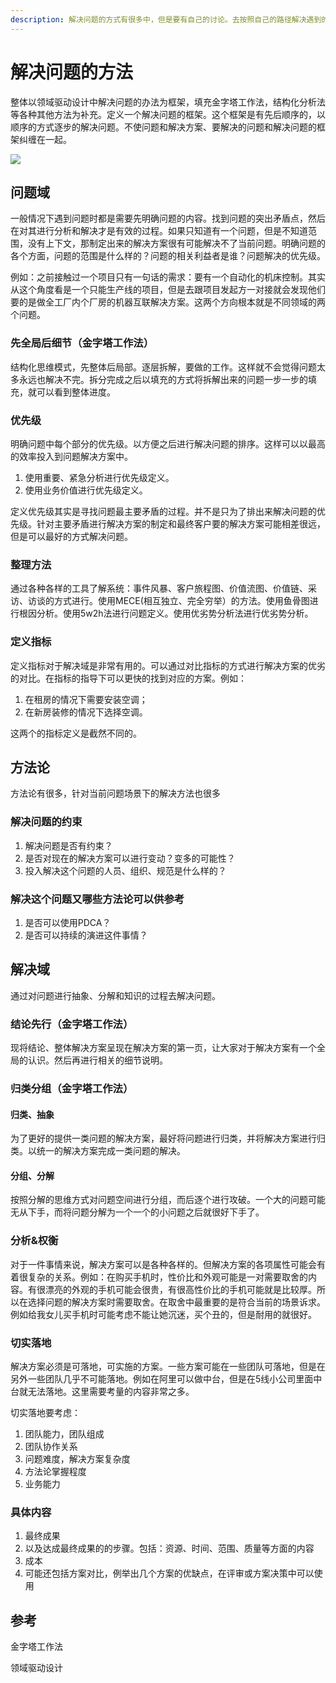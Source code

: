 ```yaml
---
description: 解决问题的方式有很多中，但是要有自己的讨论。去按照自己的路径解决遇到的问题，防止在解决问题过程中遗忘、丢失某些重要内容。
---
```


# 解决问题的方法

整体以领域驱动设计中解决问题的办法为框架，填充金字塔工作法，结构化分析法等各种其他方法为补充。定义一个解决问题的框架。这个框架是有先后顺序的，以顺序的方式逐步的解决问题。不使问题和解决方案、要解决的问题和解决问题的框架纠缠在一起。

![](.gitbook/assets/tu-pian.png)

## 问题域

一般情况下遇到问题时都是需要先明确问题的内容。找到问题的突出矛盾点，然后在对其进行分析和解决才是有效的过程。如果只知道有一个问题，但是不知道范围，没有上下文，那制定出来的解决方案很有可能解决不了当前问题。明确问题的各个方面，问题的范围是什么样的？问题的相关利益者是谁？问题解决的优先级。

例如：之前接触过一个项目只有一句话的需求：要有一个自动化的机床控制。其实从这个角度看是一个只能生产线的项目，但是去跟项目发起方一对接就会发现他们要的是做全工厂内个厂房的机器互联解决方案。这两个方向根本就是不同领域的两个问题。

### 先全局后细节（金字塔工作法）

结构化思维模式，先整体后局部。逐层拆解，要做的工作。这样就不会觉得问题太多永远也解决不完。拆分完成之后以填充的方式将拆解出来的问题一步一步的填充，就可以看到整体进度。

### 优先级

明确问题中每个部分的优先级。以方便之后进行解决问题的排序。这样可以以最高的效率投入到问题解决方案中。

1. 使用重要、紧急分析进行优先级定义。
2. 使用业务价值进行优先级定义。

定义优先级其实是寻找问题最主要矛盾的过程。并不是只为了排出来解决问题的优先级。针对主要矛盾进行解决方案的制定和最终客户要的解决方案可能相差很远，但是可以最好的方式解决问题。

### 整理方法

通过各种各样的工具了解系统：事件风暴、客户旅程图、价值流图、价值链、采访、访谈的方式进行。使用MECE\(相互独立、完全穷举）的方法。使用鱼骨图进行根因分析。使用5w2h法进行问题定义。使用优劣势分析法进行优劣势分析。

### 定义指标

定义指标对于解决域是非常有用的。可以通过对比指标的方式进行解决方案的优劣的对比。在指标的指导下可以更快的找到对应的方案。例如：

1. 在租房的情况下需要安装空调；
2. 在新房装修的情况下选择空调。

这两个的指标定义是截然不同的。

## 方法论

方法论有很多，针对当前问题场景下的解决方法也很多

### 解决问题的约束

1. 解决问题是否有约束？
2. 是否对现在的解决方案可以进行变动？变多的可能性？
3. 投入解决这个问题的人员、组织、规范是什么样的？

### 解决这个问题又哪些方法论可以供参考

1. 是否可以使用PDCA？
2. 是否可以持续的演进这件事情？

## 解决域

通过对问题进行抽象、分解和知识的过程去解决问题。

### 结论先行（金字塔工作法）

现将结论、整体解决方案呈现在解决方案的第一页，让大家对于解决方案有一个全局的认识。然后再进行相关的细节说明。

### 归类分组（金字塔工作法）

#### 归类、抽象

为了更好的提供一类问题的解决方案，最好将问题进行归类，并将解决方案进行归类。以统一的解决方案完成一类问题的解决。

#### 分组、分解

按照分解的思维方式对问题空间进行分组，而后逐个进行攻破。一个大的问题可能无从下手，而将问题分解为一个一个的小问题之后就很好下手了。

### 分析&权衡

对于一件事情来说，解决方案可以是各种各样的。但解决方案的各项属性可能会有着很复杂的关系。例如：在购买手机时，性价比和外观可能是一对需要取舍的内容。有很漂亮的外观的手机可能会很贵，有很高性价比的手机可能就是比较厚。所以在选择问题的解决方案时需要取舍。在取舍中最重要的是符合当前的场景诉求。例如给我女儿买手机时可能考虑不能让她沉迷，买个丑的，但是耐用的就很好。

### 切实落地

解决方案必须是可落地，可实施的方案。一些方案可能在一些团队可落地，但是在另外一些团队几乎不可能落地。例如在阿里可以做中台，但是在5线小公司里面中台就无法落地。这里需要考量的内容非常之多。

切实落地要考虑：

1. 团队能力，团队组成
2. 团队协作关系
3. 问题难度，解决方案复杂度
4. 方法论掌握程度
5. 业务能力

### 具体内容

1. 最终成果
2. 以及达成最终成果的的步骤。包括：资源、时间、范围、质量等方面的内容
3. 成本
4. 可能还包括方案对比，例举出几个方案的优缺点，在评审或方案决策中可以使用

## 参考

金字塔工作法

领域驱动设计



